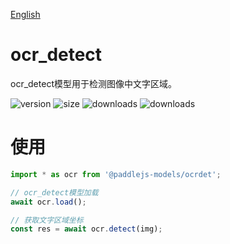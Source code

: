 [English](./README.md)

# ocr_detect

ocr_detect模型用于检测图像中文字区域。

<img src="https://img.shields.io/npm/v/@paddlejs-models/ocrdet?color=success" alt="version"> <img src="https://img.shields.io/bundlephobia/min/@paddlejs-models/ocrdet" alt="size"> <img src="https://img.shields.io/npm/dm/@paddlejs-models/ocrdet?color=orange" alt="downloads"> <img src="https://img.shields.io/npm/dt/@paddlejs-models/ocrdet" alt="downloads">

# 使用

```js
import * as ocr from '@paddlejs-models/ocrdet';

// ocr_detect模型加载
await ocr.load();

// 获取文字区域坐标
const res = await ocr.detect(img);

```
